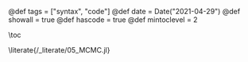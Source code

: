 @def tags = ["syntax", "code"]
@def date = Date("2021-04-29")
@def showall = true
@def hascode = true
@def mintoclevel = 2

\toc

\literate{/_literate/05_MCMC.jl}
